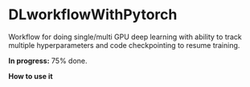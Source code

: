# DLworkflowWithPytorch

Workflow for doing single/multi GPU deep learning with ability to track multiple hyperparameters and code checkpointing to resume training.

**In progress:** 75% done.

**How to use it**

